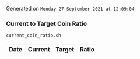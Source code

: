 Generated on `Monday 27-September-2021 at 12:09:04`

### Current to Target Coin Ratio
`current_coin_ratio.sh`

Date|Current|Target|Ratio
---|---|---|---
